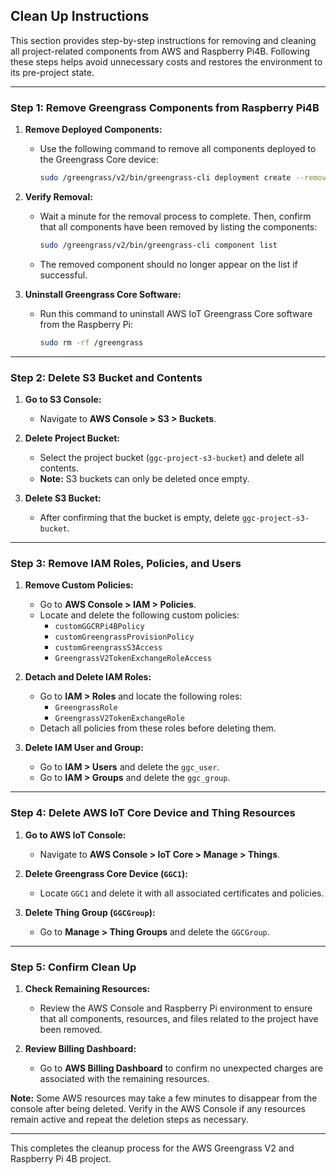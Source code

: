 ## Clean Up Instructions

This section provides step-by-step instructions for removing and cleaning all project-related components from AWS and Raspberry Pi4B. Following these steps helps avoid unnecessary costs and restores the environment to its pre-project state.

---

### Step 1: Remove Greengrass Components from Raspberry Pi4B

1. **Remove Deployed Components:**
   - Use the following command to remove all components deployed to the Greengrass Core device:
     ```bash
     sudo /greengrass/v2/bin/greengrass-cli deployment create --remove="com.greengrass.ProjectRPi4B"
     ```

2. **Verify Removal:**
   - Wait a minute for the removal process to complete. Then, confirm that all components have been removed by listing the components:
     ```bash
     sudo /greengrass/v2/bin/greengrass-cli component list
     ```
   - The removed component should no longer appear on the list if successful.

3. **Uninstall Greengrass Core Software:**
   - Run this command to uninstall AWS IoT Greengrass Core software from the Raspberry Pi:
     ```bash
     sudo rm -rf /greengrass
     ```

---

### Step 2: Delete S3 Bucket and Contents

1. **Go to S3 Console:**
   - Navigate to **AWS Console > S3 > Buckets**.

2. **Delete Project Bucket:**
   - Select the project bucket (`ggc-project-s3-bucket`) and delete all contents. 
   - **Note:** S3 buckets can only be deleted once empty.

3. **Delete S3 Bucket:**
   - After confirming that the bucket is empty, delete `ggc-project-s3-bucket`.

---

### Step 3: Remove IAM Roles, Policies, and Users

1. **Remove Custom Policies:**
   - Go to **AWS Console > IAM > Policies**.
   - Locate and delete the following custom policies:
     - `customGGCRPi4BPolicy`
     - `customGreengrassProvisionPolicy`
     - `customGreengrassS3Access`
     - `GreengrassV2TokenExchangeRoleAccess`

2. **Detach and Delete IAM Roles:**
   - Go to **IAM > Roles** and locate the following roles:
     - `GreengrassRole`
     - `GreengrassV2TokenExchangeRole`
   - Detach all policies from these roles before deleting them.

3. **Delete IAM User and Group:**
   - Go to **IAM > Users** and delete the `ggc_user`.
   - Go to **IAM > Groups** and delete the `ggc_group`.

---

### Step 4: Delete AWS IoT Core Device and Thing Resources

1. **Go to AWS IoT Console:**
   - Navigate to **AWS Console > IoT Core > Manage > Things**.

2. **Delete Greengrass Core Device (`GGC1`):**
   - Locate `GGC1` and delete it with all associated certificates and policies.

3. **Delete Thing Group (`GGCGroup`):**
   - Go to **Manage > Thing Groups** and delete the `GGCGroup`.

---

### Step 5: Confirm Clean Up

1. **Check Remaining Resources:**
   - Review the AWS Console and Raspberry Pi environment to ensure that all components, resources, and files related to the project have been removed.

2. **Review Billing Dashboard:**
   - Go to **AWS Billing Dashboard** to confirm no unexpected charges are associated with the remaining resources.

**Note:** Some AWS resources may take a few minutes to disappear from the console after being deleted. Verify in the AWS Console if any resources remain active and repeat the deletion steps as necessary.

---

This completes the cleanup process for the AWS Greengrass V2 and Raspberry Pi 4B project.

